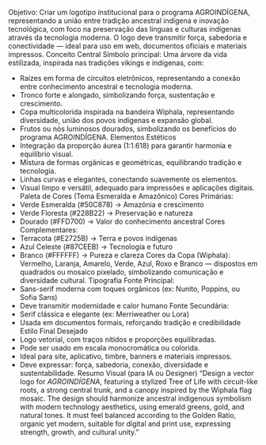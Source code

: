 Objetivo:
Criar um logotipo institucional para o programa AGROINDÍGENA, representando a união entre tradição ancestral indígena e inovação tecnológica, com foco na preservação das línguas e culturas indígenas através da tecnologia moderna.
O logo deve transmitir força, sabedoria e conectividade — ideal para uso em web, documentos oficiais e materiais impressos.
Conceito Central
Símbolo principal: Uma árvore da vida estilizada, inspirada nas tradições vikings e indígenas, com:
* Raízes em forma de circuitos eletrônicos, representando a conexão entre conhecimento ancestral e tecnologia moderna.
* Tronco forte e alongado, simbolizando força, sustentação e crescimento.
* Copa multicolorida inspirada na bandeira Wiphala, representando diversidade, união dos povos indígenas e expansão global.
* Frutos ou nós luminosos dourados, simbolizando os benefícios do programa AGROINDÍGENA.
Elementos Estéticos
* Integração da proporção áurea (1:1.618) para garantir harmonia e equilíbrio visual.
* Mistura de formas orgânicas e geométricas, equilibrando tradição e tecnologia.
* Linhas curvas e elegantes, conectando suavemente os elementos.
* Visual limpo e versátil, adequado para impressões e aplicações digitais.
Paleta de Cores (Tema Esmeralda e Amazônico)
Cores Primárias:
* Verde Esmeralda (#50C878) → Amazônia e crescimento
* Verde Floresta (#228B22) → Preservação e natureza
* Dourado (#FFD700) → Valor do conhecimento ancestral
Cores Complementares:
* Terracota (#E2725B) → Terra e povos indígenas
* Azul Celeste (#87CEEB) → Tecnologia e futuro
* Branco (#FFFFFF) → Pureza e clareza
Cores da Copa (Wiphala):
Vermelho, Laranja, Amarelo, Verde, Azul, Roxo e Branco — dispostos em quadrados ou mosaico pixelado, simbolizando comunicação e diversidade cultural.
Tipografia
Fonte Principal:
* Sans-serif moderna com toques orgânicos (ex: Nunito, Poppins, ou Sofia Sans)
* Deve transmitir modernidade e calor humano
Fonte Secundária:
* Serif clássica e elegante (ex: Merriweather ou Lora)
* Usada em documentos formais, reforçando tradição e credibilidade
Estilo Final Desejado
* Logo vetorial, com traços nítidos e proporções equilibradas.
* Pode ser usado em escala monocromática ou colorida.
* Ideal para site, aplicativo, timbre, banners e materiais impressos.
* Deve expressar: força, sabedoria, conexão, diversidade e sustentabilidade.
Resumo Visual (para IA ou Designer)
“Design a vector logo for *AGROINDÍGENA*, featuring a stylized Tree of Life with circuit-like roots, a strong central trunk, and a canopy inspired by the Wiphala flag mosaic. The design should harmonize ancestral indigenous symbolism with modern technology aesthetics, using emerald greens, gold, and natural tones. It must feel balanced according to the Golden Ratio, organic yet modern, suitable for digital and print use, expressing strength, growth, and cultural unity.”
